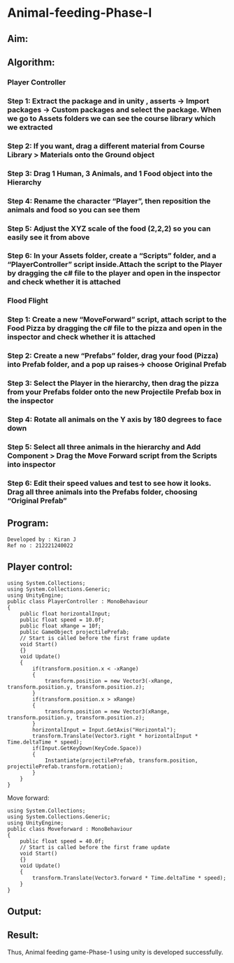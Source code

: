 # Animal-feeding-Phase-I

## Aim: 

## Algorithm:

### Player Controller
### Step 1: Extract the package and in unity , asserts -> Import packages -> Custom packages and select the package. When we go to Assets folders we can see the course library which we extracted
### Step 2: If you want, drag a different material from Course Library > Materials onto the Ground object
### Step 3: Drag 1 Human, 3 Animals, and 1 Food object into the Hierarchy
### Step 4: Rename the character “Player”, then reposition the animals and food so you can see them
### Step 5: Adjust the XYZ scale of the food (2,2,2) so you can easily see it from above
### Step 6: In your Assets folder, create a “Scripts” folder, and a “PlayerController” script inside.Attach the script to the Player by dragging the c# file to the player and open in the inspector and check whether it is attached

### Flood Flight
### Step 1: Create a new “MoveForward” script, attach script to the Food Pizza by dragging the c# file to the pizza and open in the inspector and check whether it is attached
### Step 2: Create a new “Prefabs” folder, drag your food (Pizza) into Prefab folder, and a pop up raises-> choose Original Prefab
### Step 3: Select the Player in the hierarchy, then drag the pizza from your Prefabs folder onto the new Projectile Prefab box in the inspector
### Step 4: Rotate all animals on the Y axis by 180 degrees to face down
### Step 5: Select all three animals in the hierarchy and Add Component > Drag the Move Forward script from the Scripts into inspector
### Step 6: Edit their speed values and test to see how it looks. Drag all three animals into the Prefabs folder, choosing “Original Prefab”

## Program:
~~~
Developed by : Kiran J
Ref no : 212221240022
~~~
## Player control:
~~~
using System.Collections;
using System.Collections.Generic;
using UnityEngine;
public class PlayerController : MonoBehaviour
{
    public float horizontalInput;
    public float speed = 10.0f;
    public float xRange = 10f;
    public GameObject projectilePrefab;
    // Start is called before the first frame update
    void Start()
    {}
    void Update()
    {
        if(transform.position.x < -xRange)
        {
            transform.position = new Vector3(-xRange, transform.position.y, transform.position.z);
        }
        if(transform.position.x > xRange)
        {
            transform.position = new Vector3(xRange, transform.position.y, transform.position.z);
        }
        horizontalInput = Input.GetAxis("Horizontal");
        transform.Translate(Vector3.right * horizontalInput * Time.deltaTime * speed);
        if(Input.GetKeyDown(KeyCode.Space))
        {
            Instantiate(projectilePrefab, transform.position, projectilePrefab.transform.rotation);
        }
    }
}
~~~
Move forward:
~~~
using System.Collections;
using System.Collections.Generic;
using UnityEngine;
public class Moveforward : MonoBehaviour
{
    public float speed = 40.0f;
    // Start is called before the first frame update
    void Start()
    {}
    void Update()
    {
        transform.Translate(Vector3.forward * Time.deltaTime * speed);
    }
}
~~~

## Output:

## Result:
Thus, Animal feeding game-Phase-1 using unity is developed successfully.
